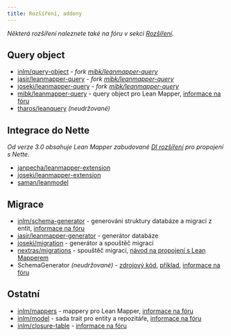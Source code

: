 ```yaml
---
title: Rozšíření, addony
---
```


_Některá rozšíření naleznete také na fóru v sekci [Rozšíření](https://leanmapper-forum.intm.org/t/rozsireni)._


## Query object

* [inlm/query-object](https://github.com/inlm/query-object) - _fork [mibk/leanmapper-query](https://github.com/mibk/LeanMapperQuery)_
* [jasir/leanmapper-query](https://github.com/jasir/LeanMapperQuery) - _fork [mibk/leanmapper-query](https://github.com/mibk/LeanMapperQuery)_
* [joseki/leanmapper-query](https://github.com/Joseki/LeanMapperQuery) - _fork [mibk/leanmapper-query](https://github.com/mibk/LeanMapperQuery)_
* [mibk/leanmapper-query](https://github.com/mibk/LeanMapperQuery) - query object pro Lean Mapper, [informace na fóru](https://leanmapper-forum.intm.org/d/2)
* [tharos/leanquery](https://github.com/Tharos/LeanQuery) _(neudržované)_


## Integrace do Nette

_Od verze 3.0 obsahuje Lean Mapper zabudované [DI rozšíření](/cs/docs/integrace-do-aplikace/#toc-nette) pro propojení s Nette._

* [janpecha/leanmapper-extension](https://github.com/janpecha/leanmapper-extension)
* [joseki/leanmapper-extension](https://github.com/Joseki/LeanMapper-extension)
* [saman/leanmodel](https://github.com/miroslav-mrazek/lean-model)


## Migrace

* [inlm/schema-generator](https://github.com/inlm/schema-generator) - generování struktury databáze a migrací z entit, [informace na fóru](https://leanmapper-forum.intm.org/d/5)
* [jasir/leanmapper-generator](https://github.com/jasir/leanmapper-generator) - generátor databáze
* [joseki/migration](https://github.com/Joseki/Migration) - generátor a spouštěč migrací
* [nextras/migrations](https://nextras.org/migrations/) - spouštěč migrací, [návod na propojení s Lean Mapperem](https://github.com/LeanMapper/examples/tree/master/nextras-migrations)
* SchemaGenerator _(neudržované)_ - [zdrojový kód](https://gist.github.com/anonymous/8782935), [příklad](https://gist.github.com/anonymous/8782990), [informace na fóru](https://forum.dibiphp.com/cs/14592-lean-mapper-tenke-orm-nad-dibi?p=20#p118962)


## Ostatní

* [inlm/mappers](https://github.com/inlm/mappers) - mappery pro Lean Mapper, [informace na fóru](https://leanmapper-forum.intm.org/d/7)
* [inlm/model](https://github.com/inlm/model) - sada trait pro entity a repozitáře, [informace na fóru](https://leanmapper-forum.intm.org/d/3)
* [inlm/closure-table](https://github.com/inlm/closure-table) - [informace na fóru](https://leanmapper-forum.intm.org/d/4)
